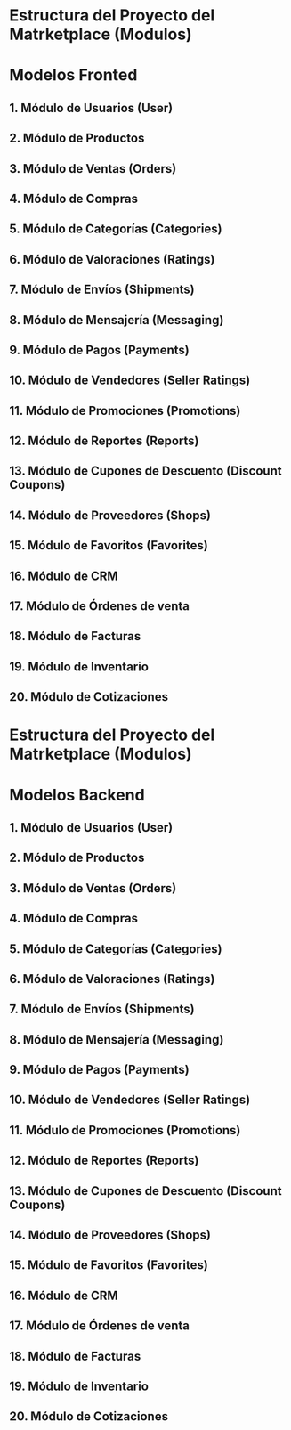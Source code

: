 # Estructura del Proyecto del Matrketplace (Modulos)

# Modelos Fronted 

## 1.  Módulo de Usuarios (User)  

## 2.  Módulo de  Productos                                                            

## 3.  Módulo de Ventas (Orders)

## 4.  Módulo de Compras                                                                 

## 5. Módulo de Categorías (Categories)                                      

## 6. Módulo de Valoraciones (Ratings)            

## 7. Módulo de Envíos (Shipments)              

## 8. Módulo de Mensajería (Messaging)                                              

## 9. Módulo de Pagos (Payments)                                                 

## 10. Módulo de Vendedores (Seller Ratings)    

## 11. Módulo de Promociones (Promotions)       

## 12. Módulo de Reportes (Reports)    

## 13. Módulo de Cupones de Descuento (Discount Coupons)  

## 14. Módulo de Proveedores (Shops)       

## 15. Módulo de Favoritos (Favorites)          

## 16. Módulo de  CRM  

## 17. Módulo de  Órdenes de venta 

## 18. Módulo de  Facturas    

## 19. Módulo de  Inventario 

## 20. Módulo de Cotizaciones  


# Estructura del Proyecto del Matrketplace (Modulos)

# Modelos Backend 

## 1.  Módulo de Usuarios (User)  

## 2.  Módulo de  Productos                                                            

## 3.  Módulo de Ventas (Orders)

## 4.  Módulo de Compras                                                                 

## 5. Módulo de Categorías (Categories)                                      

## 6. Módulo de Valoraciones (Ratings)            

## 7. Módulo de Envíos (Shipments)              

## 8. Módulo de Mensajería (Messaging)                                              

## 9. Módulo de Pagos (Payments)                                                 

## 10. Módulo de Vendedores (Seller Ratings)    

## 11. Módulo de Promociones (Promotions)       

## 12. Módulo de Reportes (Reports)    

## 13. Módulo de Cupones de Descuento (Discount Coupons)  

## 14. Módulo de Proveedores (Shops)       

## 15. Módulo de Favoritos (Favorites)          

## 16. Módulo de  CRM  

## 17. Módulo de  Órdenes de venta 

## 18. Módulo de  Facturas    

## 19. Módulo de  Inventario 

## 20. Módulo de Cotizaciones  